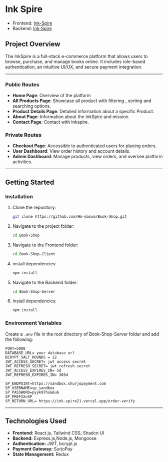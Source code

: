 # Ink Spire

- Frontend: [Ink-Spire](https://ink-spire21.vercel.app/)
- Backend: [Ink-Spire](https://y-flame-eta.vercel.app/)

## Project Overview

The InkSpire is a full-stack e-commerce platform that allows users to browse, purchase, and manage books online. It includes role-based authentication, an intuitive UI/UX, and secure payment integration.

---
### Public Routes

- **Home Page**: Overview of the platform
- **All Products Page**: Showcase all product with filtering , sorting and searching options.
- **Product Details Page**:  Detailed information about a specific Product.
- **About Page**: Information about the InkSpire and mission.
- **Contact Page**: Contact with Inkspire.

### Private Routes

- **Checkout Page**: Accessible to authenticated users for placing orders.
- **User Dashboard**: View order history and account details.
- **Admin Dashboard**: Manage products, view orders, and oversee platform activities.
---

## Getting Started
### Installation

1. Clone the repository:
   ```sh
   git clone https://github.com/Hm-masum/Book-Shop.git
   ```
2. Navigate to the project folder:
   ```sh
   cd Book-Shop
   ```
3. Navigate to the Frontend folder:
   ```sh
   cd Book-Shop-Client
   ```
4. install dependencies:
   ```sh
   npm install 
   ```
3. Navigate to the Backend folder:
   ```sh
   cd Book-Shop-Server
   ```
4. install dependencies:
   ```sh
   npm install 
   ```

### Environment Variables
Create a  `.env` file in the root directory of Book-Shop-Server folder and add the following:
```
PORT=5000
DATABASE_URL= your database url
BCRYPT_SALT_ROUNDS = 12
JWT_ACCESS_SECRET= jwt access secret
JWT_REFRESH_SECRET= jwt refresh secret
JWT_ACCESS_EXPIRES_IN= 5d
JWT_REFRESH_EXPIRES_IN= 365d

SP_ENDPOINT=https://sandbox.shurjopayment.com
SP_USERNAME=sp_sandbox
SP_PASSWORD=pyyk97hu&6u6
SP_PREFIX=SP
SP_RETURN_URL= https://ink-spire21.vercel.app/order-verify

```
---

## Technologies Used

- **Frontend:** React.js, Tailwind CSS, Shadcn UI
- **Backend:** Express.js,Node.js, Mongoose
- **Authentication:** JWT, bcrypt.js
- **Payment Gateway:** SurjoPay
- **State Management:** Redux

